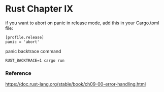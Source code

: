 # Rust Chapter IX

if you want to abort on panic in release mode, add this in your Cargo.toml file:

```
[profile.release]
panic = 'abort'
```

panic backtrace command

```shell
RUST_BACKTRACE=1 cargo run
```

### Reference

https://doc.rust-lang.org/stable/book/ch09-00-error-handling.html
